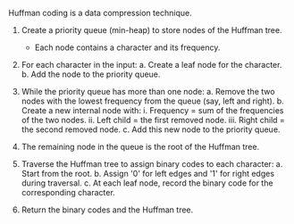 Huffman coding is a data compression technique.

1. Create a priority queue (min-heap) to store nodes of the Huffman tree.
   - Each node contains a character and its frequency.

2. For each character in the input:
   a. Create a leaf node for the character.
   b. Add the node to the priority queue.

3. While the priority queue has more than one node:
   a. Remove the two nodes with the lowest frequency from the queue (say, left and right).
   b. Create a new internal node with:
        i. Frequency = sum of the frequencies of the two nodes.
       ii. Left child = the first removed node.
      iii. Right child = the second removed node.
   c. Add this new node to the priority queue.

4. The remaining node in the queue is the root of the Huffman tree.

5. Traverse the Huffman tree to assign binary codes to each character:
   a. Start from the root.
   b. Assign '0' for left edges and '1' for right edges during traversal.
   c. At each leaf node, record the binary code for the corresponding character.

6. Return the binary codes and the Huffman tree.
